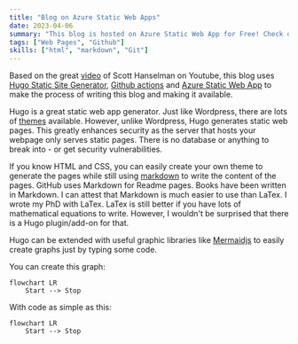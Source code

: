 ```yaml
---
title: "Blog on Azure Static Web Apps"
date: 2023-04-06
summary: "This blog is hosted on Azure Static Web App for Free! Check out how!"
tags: ["Web Pages", "Github"]
skills: ["html", "markdown", "Git"]
---
```


Based on the great [video](https://www.youtube.com/watch?v=lqvYAI74w64) of Scott Hanselman on Youtube, this blog uses [Hugo Static Site Generator](https://gohugo.io/), [Github actions](https://github.com/features/actions) and [Azure Static Web App](https://azure.microsoft.com/en-ca/products/app-service/static/) to make the process of writing this blog and making it available.

Hugo is a great static web app generator.  Just like Wordpress, there are lots of [themes](https://themes.gohugo.io/) available.  However, unlike Wordpress, Hugo generates static web pages.  This greatly enhances security as the server that hosts your webpage only serves static pages.  There is no database or anything to break into - or get security vulnerabilities.

If you know HTML and CSS, you can easily create your own theme to generate the pages while still using [markdown](https://www.markdownguide.org/cheat-sheet/) to write the content of the pages.  GitHub uses Markdown for Readme pages.  Books have been written in Markdown. I can attest that Markdown is much easier to use than LaTex.  I wrote my PhD with LaTex.  LaTex is still better if you have lots of mathematical equations to write.  However, I wouldn't be surprised that there is a Hugo plugin/add-on for that.    

Hugo can be extended with useful graphic libraries like [Mermaidjs](https://mermaid.js.org/) to easily create graphs just by typing some code.  

You can create this graph:
```mermaid
flowchart LR
    Start --> Stop
```

With code as simple as this:

```
flowchart LR
    Start --> Stop
```


